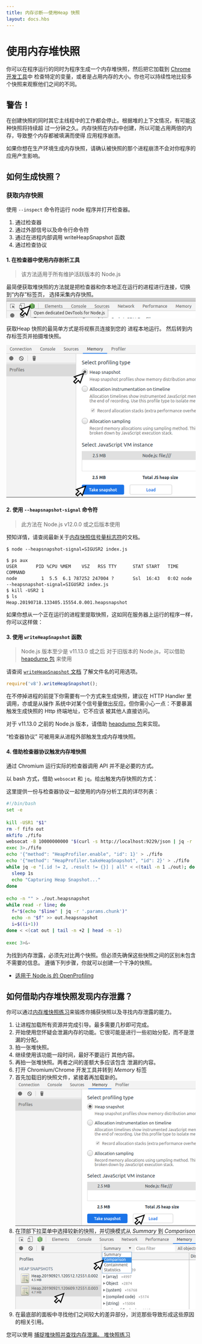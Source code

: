 ```yaml
---
title: 内存诊断——使用Heap 快照
layout: docs.hbs
---
```


# 使用内存堆快照

你可以在程序运行的同时为程序生成一个内存堆快照，然后把它加载到 [Chrome 开发工具][]中 检查特定的变量，或者是占用内存的大小。你也可以持续性地比较多个快照来观察他们之间的不同。

## 警告！

在创建快照的同时其它主线程中的工作都会停止。根据堆的上下文情况，有可能这种快照将持续超 过一分钟之久。内存快照在内存中创建，所以可能占用两倍的内存，导致整个内存都被填满而使得 应用程序崩溃。

如果你想在生产环境生成内存快照，请确认被快照的那个进程崩溃不会对你程序的应用产生影响。

## 如何生成快照？

### 获取内存快照

使用 `--inspect` 命令符运行 node 程序并打开检查器。

1. 通过检查器
2. 通过外部信号以及命令行命令符
3. 通过在进程内部调用 writeHeapSnapshot 函数
4. 通过检查协议

#### 1. 在检查器中使用内存剖析工具

> 该方法适用于所有维护活跃版本的 Node.js

最简便获取堆快照的方法就是把检查器和你本地正在运行的进程进行连接，切换到“内存”标签页， 选择采集内存快照。 ![打开查看器][2]

获取Heap 快照的最简单方式是将视察员连接到您的 进程本地运行。 然后转到内存标签页并拍摄堆快照。

![拍一张堆快照。][3]

#### 2. 使用 `--heapsnapshot-signal` 命令符

> 此方法在 Node.js v12.0.0 或之后版本使用

预知详情，请查阅最新关于[内存快照信号量标志符][]的文档。

```
$ node --heapsnapshot-signal=SIGUSR2 index.js
```

```
$ ps aux
USER       PID %CPU %MEM    VSZ   RSS TTY      STAT START   TIME COMMAND
node         1  5.5  6.1 787252 247004 ?       Ssl  16:43   0:02 node --heapsnapshot-signal=SIGUSR2 index.js
$ kill -USR2 1
$ ls
Heap.20190718.133405.15554.0.001.heapsnapshot
```

如果你想从一个正在运行的进程里提取快照，这如同在服务器上运行的程序一样，你可以这样做：

#### 3. 使用 `writeHeapSnapshot` 函数

> Node.js 版本至少是 v11.13.0 或之后 对于旧版本的 Node.js，可以借助 [heapdump 包][] 来使用

请查阅 [`writeHeapSnapshot` 文档][] 了解文件名的可用选项。

```js
require('v8').writeHeapSnapshot();
```

在不停掉进程的前提下你需要有一个方式来生成快照，建议在 HTTP Handler 里调用，亦或是从操作 系统中对某个信号量做出反应。但你需小心一点：不要暴漏触发生成快照的 Http 终端地址，它不应该 被其他人直接访问。

对于 v11.13.0 之前的 Node.js 版本，请借助 [heapdump 包][]来实现。

“检查器协议” 可被用来从进程外部触发生成内存堆快照。

#### 4. 借助检查器协议触发内存堆快照

通过 Chromium 运行实际的检查器调用 API 并不是必要的方式。

以 bash 方式，借助 `websocat` 和 `jq`，给出触发内存快照的方式：

这里提供一份与检查器协议一起使用的内存分析工具的详尽列表：

```bash
#!/bin/bash
set -e

kill -USR1 "$1"
rm -f fifo out
mkfifo ./fifo
websocat -B 10000000000 "$(curl -s http://localhost:9229/json | jq -r '.[0].webSocketDebuggerUrl')" < ./fifo > ./out &
exec 3>./fifo
echo '{"method": "HeapProfiler.enable", "id": 1}' > ./fifo
echo '{"method": "HeapProfiler.takeHeapSnapshot", "id": 2}' > ./fifo
while jq -e "[.id != 2, .result != {}] | all" < <(tail -n 1 ./out); do
  sleep 1s
  echo "Capturing Heap Snapshot..."
done

echo -n "" > ./out.heapsnapshot
while read -r line; do
  f="$(echo "$line" | jq -r '.params.chunk')"
  echo -n "$f" >> out.heapsnapshot
  i=$((i+1))
done < <(cat out | tail -n +2 | head -n -1)

exec 3>&-
```

为找到内存泄露，必须先对比两个快照。但必须先确保这些快照之间的区别未包含不需要的信息。 遵循下列步骤，你就可以创建一个干净的快照。

* [适用于 Node.js 的 OpenProfiling][openprofiling]

## 如何借助内存堆快照发现内存泄露？

你可以通过[内存堆快照练习][heapsnapshot exercise]来锻炼你捕获快照以及寻找内存泄露的能力。

1. 让进程加载所有资源并完成引导。最多需要几秒即可完成。
2. 开始使用您怀疑会泄漏内存的功能。它很可能是进行一些初始分配，而不是泄漏的分配。
3. 拍一张堆快照。
4. 继续使用该功能一段时间，最好不要运行 其他内容。
5. 再拍一张堆快照。两者之间的差额大多应该包含 泄漏的内容。
6. 打开 Chromium/Chrome 开发工具并转到 *Memory* 标签
7. 首先加载旧的快照文件，紧接着再加载新的。 ![在工具中加载按钮][9]
8. 在顶部下拉菜单中选择较新的快照，并切换模式从 *Summary* 到 *Comparison* ![比较下拉列表][10]
9. 在最底部的面板中寻找他们之间较大的差异部分，浏览那些导致形成这些原因的相关引用。

您可以使用 [捕捉堆快照并查找内存泄漏。 堆快照练习][heapsnapshot exercise]

[Chrome 开发工具]: https://developer.chrome.com/docs/devtools/
[2]: /static/images/docs/guides/diagnostics/tools.png
[3]: /static/images/docs/guides/diagnostics/snapshot.png
[内存快照信号量标志符]: https://nodejs.org/api/cli.html#--heapsnapshot-signalsignal
[heapdump 包]: https://www.npmjs.com/package/heapdump
[`writeHeapSnapshot` 文档]: https://nodejs.org/api/v8.html#v8_v8_writeheapsnapshot_filename
[openprofiling]: https://github.com/vmarchaud/openprofiling-node
[heapsnapshot exercise]: https://github.com/naugtur/node-example-heapdump
[9]: /static/images/docs/guides/diagnostics/load-snapshot.png
[10]: /static/images/docs/guides/diagnostics/compare.png
[heapsnapshot exercise]: https://github.com/naugtur/node-example-heapdump
